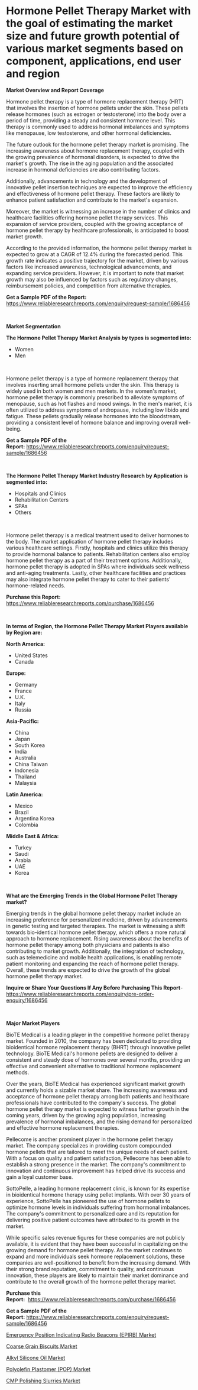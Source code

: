 <p><h1>Hormone Pellet Therapy Market with the goal of estimating the market size and future growth potential of various market segments based on component, applications, end user and region</h1></p><p><strong>Market Overview and Report Coverage</strong></p>
<p><p>Hormone pellet therapy is a type of hormone replacement therapy (HRT) that involves the insertion of hormone pellets under the skin. These pellets release hormones (such as estrogen or testosterone) into the body over a period of time, providing a steady and consistent hormone level. This therapy is commonly used to address hormonal imbalances and symptoms like menopause, low testosterone, and other hormonal deficiencies.</p><p>The future outlook for the hormone pellet therapy market is promising. The increasing awareness about hormone replacement therapy, coupled with the growing prevalence of hormonal disorders, is expected to drive the market's growth. The rise in the aging population and the associated increase in hormonal deficiencies are also contributing factors.</p><p>Additionally, advancements in technology and the development of innovative pellet insertion techniques are expected to improve the efficiency and effectiveness of hormone pellet therapy. These factors are likely to enhance patient satisfaction and contribute to the market's expansion.</p><p>Moreover, the market is witnessing an increase in the number of clinics and healthcare facilities offering hormone pellet therapy services. This expansion of service providers, coupled with the growing acceptance of hormone pellet therapy by healthcare professionals, is anticipated to boost market growth.</p><p>According to the provided information, the hormone pellet therapy market is expected to grow at a CAGR of 12.4% during the forecasted period. This growth rate indicates a positive trajectory for the market, driven by various factors like increased awareness, technological advancements, and expanding service providers. However, it is important to note that market growth may also be influenced by factors such as regulatory changes, reimbursement policies, and competition from alternative therapies.</p></p>
<p><strong>Get a Sample PDF of the Report:</strong> <a href="https://www.reliableresearchreports.com/enquiry/request-sample/1686456">https://www.reliableresearchreports.com/enquiry/request-sample/1686456</a></p>
<p>&nbsp;</p>
<p><strong>Market Segmentation</strong></p>
<p><strong>The Hormone Pellet Therapy Market Analysis by types is segmented into:</strong></p>
<p><ul><li>Women</li><li>Men</li></ul></p>
<p>&nbsp;</p>
<p><p>Hormone pellet therapy is a type of hormone replacement therapy that involves inserting small hormone pellets under the skin. This therapy is widely used in both women and men markets. In the women's market, hormone pellet therapy is commonly prescribed to alleviate symptoms of menopause, such as hot flashes and mood swings. In the men's market, it is often utilized to address symptoms of andropause, including low libido and fatigue. These pellets gradually release hormones into the bloodstream, providing a consistent level of hormone balance and improving overall well-being.</p></p>
<p><strong>Get a Sample PDF of the Report:</strong>&nbsp;<a href="https://www.reliableresearchreports.com/enquiry/request-sample/1686456">https://www.reliableresearchreports.com/enquiry/request-sample/1686456</a></p>
<p>&nbsp;</p>
<p><strong>The Hormone Pellet Therapy Market Industry Research by Application is segmented into:</strong></p>
<p><ul><li>Hospitals and Clinics</li><li>Rehabilitation Centers</li><li>SPAs</li><li>Others</li></ul></p>
<p>&nbsp;</p>
<p><p>Hormone pellet therapy is a medical treatment used to deliver hormones to the body. The market application of hormone pellet therapy includes various healthcare settings. Firstly, hospitals and clinics utilize this therapy to provide hormonal balance to patients. Rehabilitation centers also employ hormone pellet therapy as a part of their treatment options. Additionally, hormone pellet therapy is adopted in SPAs where individuals seek wellness and anti-aging treatments. Lastly, other healthcare facilities and practices may also integrate hormone pellet therapy to cater to their patients' hormone-related needs.</p></p>
<p><strong>Purchase this Report:</strong>&nbsp; <a href="https://www.reliableresearchreports.com/purchase/1686456">https://www.reliableresearchreports.com/purchase/1686456</a></p>
<p>&nbsp;</p>
<p><strong>In terms of Region, the Hormone Pellet Therapy Market Players available by Region are:</strong></p>
<p>
    <p> <strong> North America: </strong>
        <ul>
            <li>United States</li>
            <li>Canada</li>
        </ul>
        </p> 
    <p> <strong> Europe: </strong>
        <ul>
            <li>Germany</li>
            <li>France</li>
            <li>U.K.</li>
            <li>Italy</li>
            <li>Russia</li>
        </ul>
        </p> 
    <p> <strong> Asia-Pacific: </strong>
        <ul>
            <li>China</li>
            <li>Japan</li>
            <li>South Korea</li>
            <li>India</li>
            <li>Australia</li>
            <li>China Taiwan</li>
            <li>Indonesia</li>
            <li>Thailand</li>
            <li>Malaysia</li>
        </ul>
        </p> 
    <p> <strong> Latin America: </strong>
        <ul>
            <li>Mexico</li>
            <li>Brazil</li>
            <li>Argentina Korea</li>
            <li>Colombia</li>
        </ul>
        </p> 
    <p> <strong> Middle East & Africa: </strong>
        <ul>
            <li>Turkey</li>
            <li>Saudi</li>
            <li>Arabia</li>
            <li>UAE</li>
            <li>Korea</li>
        </ul>
    </p>
    </p>
<p>&nbsp;</p>
<p><strong>What are the Emerging Trends in the Global Hormone Pellet Therapy market?</strong></p>
<p><p>Emerging trends in the global hormone pellet therapy market include an increasing preference for personalized medicine, driven by advancements in genetic testing and targeted therapies. The market is witnessing a shift towards bio-identical hormone pellet therapy, which offers a more natural approach to hormone replacement. Rising awareness about the benefits of hormone pellet therapy among both physicians and patients is also contributing to market growth. Additionally, the integration of technology, such as telemedicine and mobile health applications, is enabling remote patient monitoring and expanding the reach of hormone pellet therapy. Overall, these trends are expected to drive the growth of the global hormone pellet therapy market.</p></p>
<p><strong>Inquire or Share Your Questions If Any Before Purchasing This Report</strong>- <a href="https://www.reliableresearchreports.com/enquiry/pre-order-enquiry/1686456">https://www.reliableresearchreports.com/enquiry/pre-order-enquiry/1686456</a></p>
<p>&nbsp;</p>
<p><strong>Major Market Players</strong></p>
<p><p>BioTE Medical is a leading player in the competitive hormone pellet therapy market. Founded in 2010, the company has been dedicated to providing bioidentical hormone replacement therapy (BHRT) through innovative pellet technology. BioTE Medical's hormone pellets are designed to deliver a consistent and steady dose of hormones over several months, providing an effective and convenient alternative to traditional hormone replacement methods.</p><p>Over the years, BioTE Medical has experienced significant market growth and currently holds a sizable market share. The increasing awareness and acceptance of hormone pellet therapy among both patients and healthcare professionals have contributed to the company's success. The global hormone pellet therapy market is expected to witness further growth in the coming years, driven by the growing aging population, increasing prevalence of hormonal imbalances, and the rising demand for personalized and effective hormone replacement therapies.</p><p>Pellecome is another prominent player in the hormone pellet therapy market. The company specializes in providing custom compounded hormone pellets that are tailored to meet the unique needs of each patient. With a focus on quality and patient satisfaction, Pellecome has been able to establish a strong presence in the market. The company's commitment to innovation and continuous improvement has helped drive its success and gain a loyal customer base.</p><p>SottoPelle, a leading hormone replacement clinic, is known for its expertise in bioidentical hormone therapy using pellet implants. With over 30 years of experience, SottoPelle has pioneered the use of hormone pellets to optimize hormone levels in individuals suffering from hormonal imbalances. The company's commitment to personalized care and its reputation for delivering positive patient outcomes have attributed to its growth in the market.</p><p>While specific sales revenue figures for these companies are not publicly available, it is evident that they have been successful in capitalizing on the growing demand for hormone pellet therapy. As the market continues to expand and more individuals seek hormone replacement solutions, these companies are well-positioned to benefit from the increasing demand. With their strong brand reputation, commitment to quality, and continuous innovation, these players are likely to maintain their market dominance and contribute to the overall growth of the hormone pellet therapy market.</p></p>
<p><strong>Purchase this Report:</strong>&nbsp;&nbsp;<a href="https://www.reliableresearchreports.com/purchase/1686456">https://www.reliableresearchreports.com/purchase/1686456</a></p>
<p></p>
<p><strong>Get a Sample PDF of the Report:</strong>&nbsp;<a href="https://www.reliableresearchreports.com/enquiry/request-sample/1686456">https://www.reliableresearchreports.com/enquiry/request-sample/1686456</a></p>
<p><p><a href="https://medium.com/@krishna_35021/emergency-position-indicating-radio-beacons-epirb-market-furnishes-information-on-market-share-1c2d023f823c">Emergency Position Indicating Radio Beacons (EPIRB) Market</a></p><p><a href="https://medium.com/@vrahul.reportprime/coarse-grain-biscuits-market-analysis-its-cagr-market-segmentation-and-global-industry-overview-4907a16786a5">Coarse Grain Biscuits Market</a></p><p><a href="https://github.com/dzharov81/Market-Research-Report-List-1/blob/main/alkyl-silicone-oil-market.md">Alkyl Silicone Oil Market</a></p><p><a href="https://github.com/scarol104/Market-Research-Report-List-1/blob/main/polyolefin-plastomer-pop-market.md">Polyolefin Plastomer (POP) Market</a></p><p><a href="https://www.linkedin.com/pulse/cmp-polishing-slurries-market-research-report-provides-thorough/">CMP Polishing Slurries Market</a></p></p>